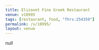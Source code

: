```yaml
---
title: Elizavet Fine Greek Restaurant
venue: v18995
tags: [restaurant, food, "fhrs:254359"]
permalink: /v/18995/
layout: venue
---
```

null